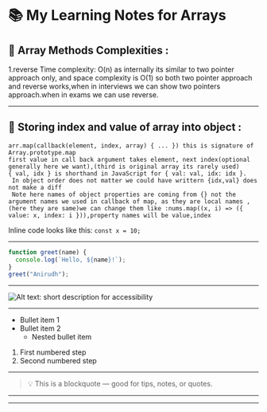
# 📚 My Learning Notes for Arrays
<!-- USE CTRL+SHIFT+V inside md file to preview rendered in vscode itself -->
## 📌 Array Methods Complexities :
1.reverse Time complexity: O(n) as internally its similar to two pointer approach only, and space complexity is O(1)
so both two pointer approach and reverse works,when in interviews we can show two pointers approach.when in exams 
we can use reverse.



---
## 📌 Storing index and value of array into object  :
    arr.map(callback(element, index, array) { ... }) this is signature of Array.prototype.map
    first value in call back argument takes element, next index(optional generally here we want),(third is original array its rarely used)
    { val, idx } is shorthand in JavaScript for { val: val, idx: idx }.
     In object order does not matter we could have writtern {idx,val} does not make a diff 
     Note here names of object properties are coming from {} not the argument names we used in callback of map, as they are local names ,(here they are same)we can change them like :nums.map((x, i) => ({ value: x, index: i })),property names will be value,index


Inline code looks like this: `const x = 10;`

---

<!-- ===================== -->
<!--     JS CODE BLOCK     -->
<!-- ===================== -->
```js
function greet(name) {
  console.log(`Hello, ${name}!`);
}
greet("Anirudh");
```

---

<!-- ===================== -->
<!--        IMAGE          -->
<!-- ===================== -->
![Alt text: short description for accessibility](images/example.png)
<!-- Replace 'images/example.png' with your image path or URL.
     The alt text describes the image for screen readers or if the image can't load -->

---

<!-- ===================== -->
<!--       LISTS           -->
<!-- ===================== -->
- Bullet item 1
- Bullet item 2  
  - Nested bullet item

1. First numbered step
2. Second numbered step

---

<!-- ===================== -->
<!--     BLOCKQUOTE        -->
<!-- ===================== -->
> 💡 This is a blockquote — good for tips, notes, or quotes.

---

<!-- ===================== -->
<!--    HORIZONTAL LINE    -->
<!-- ===================== -->
---
<!-- Creates a horizontal rule to separate sections -->
